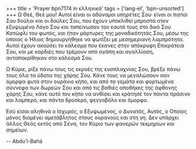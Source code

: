 +++
title = 'Prayer bpn7174 in ελληνικά'
tags = ['lang-el', 'bpn-unsorted']
+++
Ω Θεέ, Θεέ µου! Αυτοί είναι οι αδύναµοι υπηρέτες Σου· είναι οι πιστοί Σου δούλοι και οι δούλες Σου, που έχουν υποκλιθεί µπροστά στον εξυψωµένο Λόγο Σου και ταπείνωσαν τον εαυτό τους στο δικό Σου Κατώφλι του φωτός, και ήταν µάρτυρες της µοναδικότητάς Σου, µέσω της οποίας ο Ήλιος δηµιουργήθηκε να φωτίζει µε µεσηµεριανή λαµπρότητα. Αυτοί έχουν ακούσει το κάλεσµα που έκανες στην απόκρυφη Επικράτειά Σου, και µε καρδιές που τρέµουν από αγάπη και αγαλλίαση, ανταποκρίθηκαν στο κάλεσµά Σου.

Ω Κύριε, ρίξε πάνω τους τις εκροές της ευσπλαχνίας Σου, βρέξε πάνω τους όλα τα ύδατα της χάρης Σου. Κάνε τους να µεγαλώσουν σαν όµορφα φυτά στον ουράνιο κήπο, και από τα γεµάτα και φορτωµένα σύννεφα των δωρεών Σου και από τις βαθιές αποθήκες της άφθονης χάρης Σου, κάνε αυτό τον κήπο να ανθίσει και κράτησέ τον πάντα πράσινο και λαµπερό, και πάντα δροσερό, φεγγοβόλο και όµορφο.

Εσύ είσαι αληθινά ο Ισχυρός, ο Εξυψωµένος, ο ∆υνατός, Αυτός, ο Οποίος µόνος διαµένει αµετάβλητος στους ουρανούς και στη γη. ∆εν υπάρχει άλλος Θεός εκτός από Σένα, τον Κύριο των φανερών τεκµηρίων και σηµείων.

-- Abdu'l-Bahá

